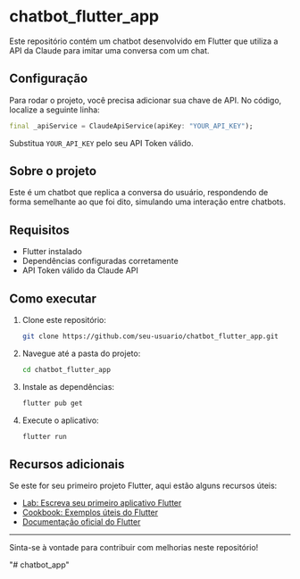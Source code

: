 # chatbot_flutter_app

Este repositório contém um chatbot desenvolvido em Flutter que utiliza a API da Claude para imitar uma conversa com um chat.

## Configuração

Para rodar o projeto, você precisa adicionar sua chave de API. No código, localize a seguinte linha:

```dart
final _apiService = ClaudeApiService(apiKey: "YOUR_API_KEY");
```

Substitua `YOUR_API_KEY` pelo seu API Token válido.

## Sobre o projeto

Este é um chatbot que replica a conversa do usuário, respondendo de forma semelhante ao que foi dito, simulando uma interação entre chatbots.

## Requisitos

- Flutter instalado
- Dependências configuradas corretamente
- API Token válido da Claude API

## Como executar

1. Clone este repositório:
   ```sh
   git clone https://github.com/seu-usuario/chatbot_flutter_app.git
   ```
2. Navegue até a pasta do projeto:
   ```sh
   cd chatbot_flutter_app
   ```
3. Instale as dependências:
   ```sh
   flutter pub get
   ```
4. Execute o aplicativo:
   ```sh
   flutter run
   ```

## Recursos adicionais

Se este for seu primeiro projeto Flutter, aqui estão alguns recursos úteis:

- [Lab: Escreva seu primeiro aplicativo Flutter](https://docs.flutter.dev/get-started/codelab)
- [Cookbook: Exemplos úteis do Flutter](https://docs.flutter.dev/cookbook)
- [Documentação oficial do Flutter](https://docs.flutter.dev/)

---

Sinta-se à vontade para contribuir com melhorias neste repositório!

"# chatbot_app" 
